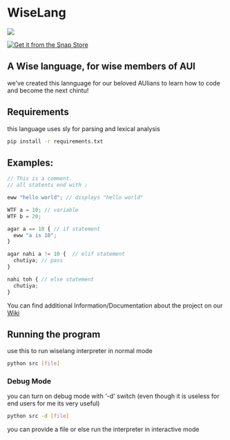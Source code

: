 # WiseLang
<img align="center" src="https://camo.githubusercontent.com/3b71db46d3d3ad7db85c642945318877155caabea4b993539b018d0cd90cc6ad/68747470733a2f2f63646e2e646973636f72646170702e636f6d2f6174746163686d656e74732f3639343532333436313535363736343638322f3832373831313135303438353532303431342f66696e616c776973652e706e67">

[![Get it from the Snap Store](https://snapcraft.io/static/images/badges/en/snap-store-black.svg)](https://snapcraft.io/wiselang)

## A Wise language, for wise members of AUI

we've created this lannguage for our beloved AUIians to learn how to code and become the next chintu!

## Requirements

this language uses sly for parsing and lexical analysis

```bash
pip install -r requirements.txt
```

## Examples:

```javascript
// This is a comment.
// all statents end with ;

eww "hello world"; // displays "hello world"

WTF a = 10; // variable
WTF b = 20;

agar a == 10 { // if statement
  eww "a is 10";
}

agar nahi a != 10 {  // elif statement
  chutiya; // pass
}

nahi toh { // else statement
  chutiya;
}
```

You can find additional Information/Documentation about the project on our [Wiki](https://github.com/Sakon13/WiseLang/wiki "WiseLang Wiki")


## Running the program

use this to run wiselang interpreter in normal mode
```bash
python src [file] 
```

### Debug Mode

you can turn on debug mode with '-d' switch
(even though it is useless for end users for me its very useful)

```bash
python src -d [file]
```

<footer>you can provide a file or else run the interpreter in interactive mode</footer>
